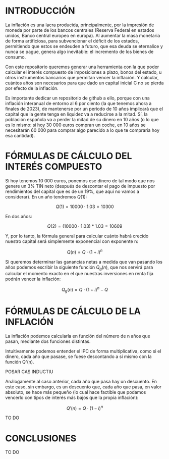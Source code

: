 # INTRODUCCIÓN

La inflación es una lacra producida, principalmente, por la impresión de moneda por parte de los bancos centrales (Reserva Federal en estados unidos, Banco central europeo en europa). Al aumentar la masa monetaria de forma artificiosa, para subvencionar el déficit de los estados, permitiendo que estos se endeuden a futuro, que esa deuda se eternalice y nunca se pague, genera algo inevitable: el incremento de los bienes de consumo.

Con este repositorio queremos generar una herramienta con la que poder calcular el interés compuesto de imposiciones a plazo, bonos del estado, u otros instrumentos bancarios que permitan vencer la inflación. Y calcular, cuántos años son necesarios para que dado un capital inicial C no se pierda por efecto de la inflación.

Es importante dedicar un repositorio de github a ello, porque con una inflación interanual de entorno al 6 por ciento (la que tenemos ahora a finales de 2023), de mantenerse por un período de 10 años implicarà que el capital que la gente tenga en líquidez va a reducirse a la mitad. Sí, la población española va a perder la mitad de su dinero en 10 años (o lo que es lo mismo: si hoy 30 000 euros compran un coche, en 10 años se necesitarán 60 000 para comprar algo parecido a lo que te compraría hoy esa cantidad).

# FÓRMULAS DE CÁLCULO DEL INTERÉS COMPUESTO

Si hoy tenemos 10 000 euros, ponemos ese dinero de tal modo que nos genere un 3% TIN neto (después de descontar el pago de impuesto por rendimientos del capital que es de un 19%, que aquí no vamos a considerar). En un año tendremos $Q(1)$:

$$ Q(1) = 10000 \cdot 1.03 = 10300 $$

En dos años:

$$ Q(2) = (10000 \cdot 1.03)*1.03= 10609 $$

Y, por lo tanto, la fórmula general para calcular cuánto habrá crecido nuestro capital será simplemente exponencial con exponente n:

$$ Q(n) = Q \cdot (1+i)^n $$

Si queremos determinar las ganancias netas a medida que van pasando los años podemos escribir la siguiente función $Q_{g}(n)$, que nos servirá para calcular el momento exacto en el que nuestras inversiones en renta fija podrán vencer la inflación:

$$ Q_{g}(n) = Q \cdot (1+i)^n - Q$$

# FÓRMULAS DE CÁLCULO DE LA INFLACIÓN

La inflación podemos calcularla en función del número de n años que pasan, mediante dos funciones distintas.

Intuitivamente podemos entender el IPC de forma multiplicativa, como si el dinero, cada año que pasase, se fuese descontando a sí mismo con la función Q'(n).

POSAR CAS INDUCTIU

 Análogamente al caso anterior, cada año que pasa hay un descuento. En este caso, sin embargo, es un descuento que, cada año que pasa, en valor absoluto, se hace más pequeño (lo cual hace factible que podamos vencerlo con tipos de interés más bajos que la propia inflación):

$$ Q'(n) = Q \cdot (1-i)^n $$

TO DO

# CONCLUSIONES

TO DO